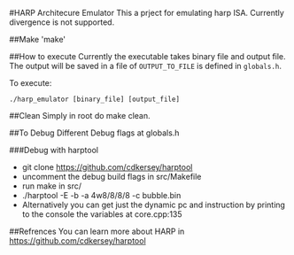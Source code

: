 #HARP Architecure Emulator
This a prject for emulating harp ISA.
Currently divergence is not supported.

##Make
'make'

##How to execute
Currently the executable takes binary file and output file. The output will be saved in a file of `OUTPUT_TO_FILE` is defined in `globals.h`.

To execute:

`./harp_emulator [binary_file] [output_file]`

##Clean
Simply in root do make clean.

##To Debug
Different Debug flags at globals.h

###Debug with harptool
- git clone https://github.com/cdkersey/harptool
- uncomment the debug build flags in src/Makefile 
- run make in src/
- ./harptool -E -b -a 4w8/8/8/8 -c bubble.bin
- Alternatively you can get just the dynamic pc and instruction by printing to the console the variables at core.cpp:135

##Refrences
You can learn more about HARP in https://github.com/cdkersey/harptool
